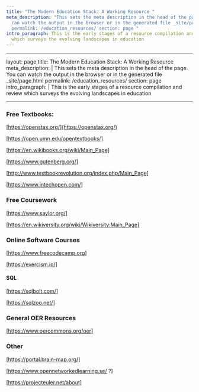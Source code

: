 ```yaml
---
title: "The Modern Education Stack: A Working Resource "
meta_description: "This sets the meta description in the head of the page. You
  can watch the output in the browser or in the generated file _site/page.html
  permalink: /education_resources/ section: page "
intro_paragraph: This is the early stages of a resource compilation and review
  which surveys the evolving landscapes in education
---
```

- - -

layout: page
title: The Modern Education Stack: A Working Resource
meta_description: |
  This sets the meta description in the head of the page. You can watch the 
  output in the browser or in the generated file _site/page.html
permalink: /education_resources/
section: page
intro_paragraph: |
  This is the early stages of a resource compilation and review which surveys the evolving landscapes in education

- - -

### Free Textbooks:

[https://openstax.org/](https://openstax.org/)

[https://open.umn.edu/opentextbooks/]

\[https://en.wikibooks.org/wiki/Main_Page]

\[https://www.gutenberg.org/]

\[http://www.textbookrevolution.org/index.php/Main_Page]

\[https://www.intechopen.com/]

### Free Coursework

\[https://www.saylor.org/]

\[https://en.wikiversity.org/wiki/Wikiversity:Main_Page]

### Online Software Courses

\[https://www.freecodecamp.org]

\[https://exercism.io/]

#### SQL

\[https://sqlbolt.com/]

\[https://sqlzoo.net/]

### General OER Resources

\[https://www.oercommons.org/oer]

### Other

\[https://portal.brain-map.org/]

\[https://www.opennetworkedlearning.se/ ?]

\[https://projecteuler.net/about]